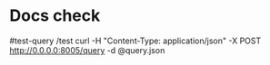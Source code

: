 # Docs check

#test-query /test
curl -H "Content-Type: application/json" -X POST http://0.0.0.0:8005/query -d @query.json